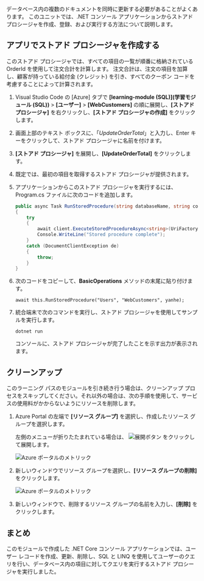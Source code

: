 データベース内の複数のドキュメントを同時に更新する必要があることがよくあります。 このユニットでは、.NET コンソール アプリケーションからストアド プロシージャを作成、登録、および実行する方法について説明します。

## <a name="create-a-stored-procedure-in-your-app"></a>アプリでストアド プロシージャを作成する

このストアド プロシージャでは、すべての項目の一覧が順番に格納されている OrderId を使用して注文合計を計算します。 注文合計は、注文の項目を加算し、顧客が持っている給付金 (クレジット) を引き、すべてのクーポン コードを考慮することによって計算されます。

1. Visual Studio Code の [Azure] タブで **[learning-module (SQL)]\(学習モジュール (SQL)\)** > **[ユーザー]** > **[WebCustomers]** の順に展開し、**[ストアド プロシージャ]** を右クリックし、**[ストアド プロシージャの作成]** をクリックします。

1. 画面上部のテキスト ボックスに、「*UpdateOrderTotal*」と入力し、Enter キーをクリックして、ストアド プロシージャに名前を付けます。

1. **[ストアド プロシージャ]** を展開し、**[UpdateOrderTotal]** をクリックします。

1. 既定では、最初の項目を取得するストアド プロシージャが提供されます。

1. アプリケーションからこのストアド プロシージャを実行するには、Program.cs ファイルに次のコードを追加します。

    ```csharp
    public async Task RunStoredProcedure(string databaseName, string collectionName, User user)
    {
        try
        {
            await client.ExecuteStoredProcedureAsync<string>(UriFactory.CreateStoredProcedureUri(databaseName, collectionName, "sample"), new RequestOptions { PartitionKey = new PartitionKey(user.UserId) });
            Console.WriteLine("Stored procedure complete");
        }
        catch (DocumentClientException de)
        {
            throw;
        }
    }
    ```
    <!--TODO: Update sproc to take order total and check for available dividend, and use of summer coupon code, and provide updated total-->

1. 次のコードをコピーして、**BasicOperations** メソッドの末尾に貼り付けます。

    ```
    await this.RunStoredProcedure("Users", "WebCustomers", yanhe);
    ```

1. 統合端末で次のコマンドを実行し、ストアド プロシージャを使用してサンプルを実行します。

    ```
    dotnet run
    ```
    コンソールに、ストアド プロシージャが完了したことを示す出力が表示されます。

## <a name="clean-up"></a>クリーンアップ
<!---TODO: Update for sandbox?--->

このラーニング パスのモジュールを引き続き行う場合は、クリーンアップ プロセスをスキップしてください。それ以外の場合は、次の手順を使用して、サービスの使用料がかからないようにリソースを削除します。

1. Azure Portal の左端で **[リソース グループ]** を選択し、作成したリソース グループを選択します。  

    左側のメニューが折りたたまれている場合は、 ![展開ボタン](../media/5-javascript-programming/expand.png) をクリックして展開します。

   ![Azure ポータルのメトリック](../media/5-javascript-programming/delete-resources-select.png)

1. 新しいウィンドウでリソース グループを選択し、**[リソース グループの削除]** をクリックします。

   ![Azure ポータルのメトリック](../media/5-javascript-programming/delete-resources.png)

1. 新しいウィンドウで、削除するリソース グループの名前を入力し、**[削除]** をクリックします。

## <a name="summary"></a>まとめ

このモジュールで作成した .NET Core コンソール アプリケーションでは、ユーザー レコードを作成、更新、削除し、SQL と LINQ を使用してユーザーのクエリを行い、データベース内の項目に対してクエリを実行するストアド プロシージャを実行しました。